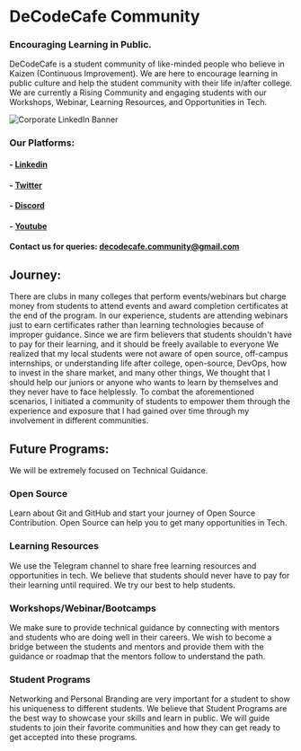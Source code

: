 # DeCodeCafe Community
### Encouraging Learning in Public.             


DeCodeCafe is a student community of like-minded people who believe in Kaizen (Continuous Improvement). We are here to encourage learning in public culture and help the student community with their life in/after college. 
We are currently a Rising Community and engaging students with our Workshops, Webinar, Learning Resources, and Opportunities in Tech.


![Corporate LinkedIn Banner](https://user-images.githubusercontent.com/71710042/169354258-fb8bba8e-0007-4be2-a44e-698ee53a251f.png)

### Our Platforms:
#### - [Linkedin](https://www.linkedin.com/company/80260383/admin/)
#### - [Twitter](https://twitter.com/decodecafe)
#### - [Discord](https://discord.gg/4ScQzUQc35)
#### - [Youtube](https://www.youtube.com/@decodecafe)


#### Contact us for queries: decodecafe.community@gmail.com 

## Journey:
There are clubs in many colleges that perform events/webinars but charge money from students to attend events and award completion certificates at the end of the program. In our experience, students are attending webinars just to earn certificates rather than learning technologies because of improper guidance. Since we are firm believers that students shouldn't have to pay for their learning, and it should be freely available to everyone We realized that my local students were not aware of open source, off-campus internships, or understanding life after college, open-source, DevOps, how to invest in the share market, and many other things, We thought that I should help our juniors or anyone who wants to learn by themselves and they never have to face helplessly.
To combat the aforementioned scenarios, I initiated a community of students to empower them through the experience and exposure that I had gained over time through my involvement in different communities.

## Future Programs:
We will be extremely focused on Technical Guidance.

### Open Source
Learn about Git and GitHub and start your journey of Open Source Contribution. Open Source can help you to get many opportunities in Tech.

### Learning Resources
We use the Telegram channel to share free learning resources and opportunities in tech. We believe that students should never have to pay for their learning until required. We try our best to help students.

### Workshops/Webinar/Bootcamps
We make sure to provide technical guidance by connecting with mentors and students who are doing well in their careers. We wish to become a bridge between the students and mentors and provide them with the guidance or roadmap that the mentors follow to understand the path. 

### Student Programs
Networking and Personal Branding are very important for a student to show his uniqueness to different students. We believe that Student Programs are the best way to showcase your skills and learn in public. We will guide students to join their favorite communities and how they can get ready to get accepted into these programs.
